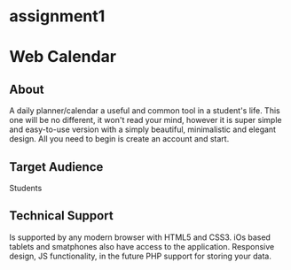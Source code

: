 # assignment1

Web Calendar
==================

About 
-------
A daily planner/calendar a useful and common tool in a student's life. This one will be no different, it won't read your mind, however it is super simple and easy-to-use version with a simply beautiful, minimalistic and elegant design. All you need to begin is create an account and start. 

Target Audience
----------------
Students

Technical Support
------------------
Is supported by any modern browser with HTML5 and CSS3. iOs based tablets and smatphones also have access to the application. Responsive design, JS functionality, in the future PHP support for storing your data.
